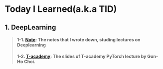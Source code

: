 # Today I Learned(a.k.a TID)

## 1. DeepLearning
>#### 1-1. [Note](https://github.com/Alohasprit/TIL/tree/master/Deep_Learning/Note): The notes that I wrote down, studing lectures on Deeplearning
>#### 1-2. [T-academy](https://github.com/Alohasprit/TIL/tree/master/Deep_Learning/T-academy): The slides of T-academy PyTorch lecture by Gun-Ho Choi.
